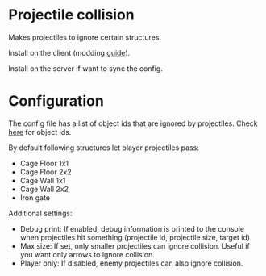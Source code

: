 # Projectile collision

Makes projectiles to ignore certain structures.

Install on the client (modding [guide](https://youtu.be/L9ljm2eKLrk)).

Install on the server if want to sync the config.

# Configuration

The config file has a list of object ids that are ignored by projectiles. Check [here](https://valheim.fandom.com/wiki/Item_IDs) for object ids.

By default following structures let player projectiles pass:

- Cage Floor 1x1
- Cage Floor 2x2
- Cage Wall 1x1
- Cage Wall 2x2
- Iron gate

Additional settings:

- Debug print: If enabled, debug information is printed to the console when projectiles hit something (projectile id, projectile size, target id).
- Max size: If set, only smaller projectiles can ignore collision. Useful if you want only arrows to ignore collision.
- Player only: If disabled, enemy projectiles can also ignore collision.
